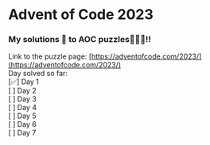 # Advent of Code 2023

### My solutions 💅 to AOC puzzles🎄🎄🎄!!

Link to the puzzle page: [https://adventofcode.com/2023/](https://adventofcode.com/2023/) <br>
Day solved so far: <br>
[✅] Day 1<br>
[ ] Day 2<br>
[ ] Day 3<br>
[ ] Day 4<br>
[ ] Day 5<br>
[ ] Day 6<br>
[ ] Day 7<br>
